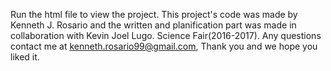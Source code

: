 Run the html file to view the project.
This project's code was made by Kenneth J. Rosario and the written and planification part was made in collaboration with 
Kevin Joel Lugo.
Science Fair(2016-2017).
Any questions contact me at kenneth.rosario99@gmail.com,
Thank you and we hope you liked it.
